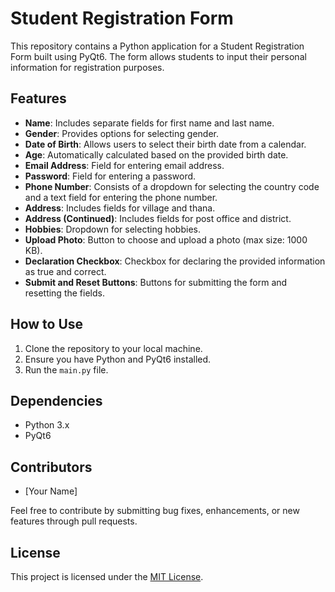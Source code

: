 # Student Registration Form

This repository contains a Python application for a Student Registration Form built using PyQt6. The form allows students to input their personal information for registration purposes. 

## Features

- **Name**: Includes separate fields for first name and last name.
- **Gender**: Provides options for selecting gender.
- **Date of Birth**: Allows users to select their birth date from a calendar.
- **Age**: Automatically calculated based on the provided birth date.
- **Email Address**: Field for entering email address.
- **Password**: Field for entering a password.
- **Phone Number**: Consists of a dropdown for selecting the country code and a text field for entering the phone number.
- **Address**: Includes fields for village and thana.
- **Address (Continued)**: Includes fields for post office and district.
- **Hobbies**: Dropdown for selecting hobbies.
- **Upload Photo**: Button to choose and upload a photo (max size: 1000 KB).
- **Declaration Checkbox**: Checkbox for declaring the provided information as true and correct.
- **Submit and Reset Buttons**: Buttons for submitting the form and resetting the fields.

## How to Use

1. Clone the repository to your local machine.
2. Ensure you have Python and PyQt6 installed.
3. Run the `main.py` file.

## Dependencies

- Python 3.x
- PyQt6

## Contributors

- [Your Name]

Feel free to contribute by submitting bug fixes, enhancements, or new features through pull requests.

## License

This project is licensed under the [MIT License](LICENSE).
